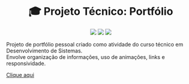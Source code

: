 <h1 align="center">🎓 Projeto Técnico: Portfólio</h1>

<p align="center">
  <img src="https://img.shields.io/badge/Feito%20com-HTML&CSS-blue?style=flat" />
  <img src="https://img.shields.io/badge/Curso-Técnico%20em%20DS-violet" />
  <img src="https://img.shields.io/badge/Instituição-Ginásio%20Pernambucano-blueviolet" />
</p>

Projeto de portfólio pessoal criado como atividade do curso técnico em Desenvolvimento de Sistemas.  
Envolve organização de informações, uso de animações, links e responsividade.

[Clique aqui](https://athinafarias.github.io/Atividade-Portfolio-Curso/)
